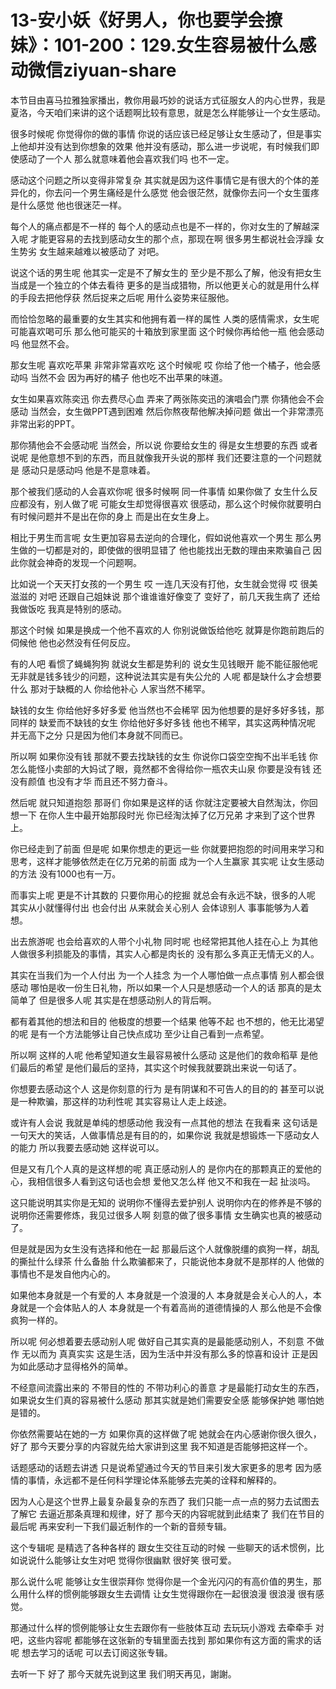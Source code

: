 # 13-安小妖《好男人，你也要学会撩妹》：101-200：129.女生容易被什么感动微信ziyuan-share

本节目由喜马拉雅独家播出，教你用最巧妙的说话方式征服女人的内心世界，我是夏洛，今天咱们来讲的这个话题啊比较有意思，就是怎么样能够让一个女生感动。

很多时候呢 你觉得你的做的事情 你说的话应该已经足够让女生感动了，但是事实上他却并没有达到你想象的效果 他并没有感动，那么进一步说呢，有时候我们即使感动了一个人 那么就意味着他会喜欢我们吗 也不一定。

感动这个问题之所以变得非常复杂 其实就是因为这件事情它是有很大的个体的差异化的，你去问一个男生痛经是什么感觉 他会很茫然，就像你去问一个女生蛋疼是什么感觉 他也很迷茫一样。

每个人的痛点都是不一样的 每个人的感动点也是不一样的，你对女生的了解越深入呢 才能更容易的去找到感动女生的那个点，那现在啊 很多男生都说社会浮躁 女生势劣 女生越来越难以被感动了 对吧。

说这个话的男生呢 他其实一定是不了解女生的 至少是不那么了解，他没有把女生当成是一个独立的个体去看待 更多的是当成猎物，所以他更关心的就是用什么样的手段去把他俘获 然后捉来之后呢 用什么姿势来征服他。

而恰恰忽略的最重要的女生其实和他拥有着一样的属性 人类的感情需求，女生呢 可能喜欢喝可乐 那么他可能买的十箱放到家里面 这个时候你再给他一瓶 他会感动吗 他显然不会。

那女生呢 喜欢吃苹果 非常非常喜欢吃 这个时候呢 哎 你给了他一个橘子，他会感动吗 当然不会 因为再好的橘子 他也吃不出苹果的味道。

女生如果喜欢陈奕迅 你去费尽心血 弄来了两张陈奕迅的演唱会门票 你猜他会不会感动 当然会，女生做PPT遇到困难 然后你熬夜帮他解决掉问题 做出一个非常漂亮 非常出彩的PPT。

那你猜他会不会感动呢 当然会，所以说 你要给女生的 得是女生想要的东西 或者说呢 是他意想不到的东西，而且就像我开头说的那样 我们还要注意的一个问题就是 感动只是感动吗 他是不是意味着。

那个被我们感动的人会喜欢你呢 很多时候啊 同一件事情 如果你做了 女生什么反应都没有，别人做了呢 可能女生却觉得很喜欢 很感动，那么这个时候你就要明白 有时候问题并不是出在你的身上 而是出在女生身上。

相比于男生而言呢 女生更加容易去逆向的合理化，假如说他喜欢一个男生 那么男生做的一切都是对的，即使做的很明显错了 他也能找出无数的理由来欺骗自己 因此你就会神奇的发现一个问题啊。

比如说一个天天打女孩的一个男生 哎 一连几天没有打他，女生就会觉得 哎 很美滋滋的 对吧 还跟自己姐妹说 那个谁谁谁好像变了 变好了，前几天我生病了 还给我做饭吃 我真是特别的感动。

那这个时候 如果是换成一个他不喜欢的人 你别说做饭给他吃 就算是你跑前跑后的伺候他 他也必然没有任何反应。

有的人吧 看惯了蝇蝇狗狗 就说女生都是势利的 说女生见钱眼开 能不能征服他呢 无非就是钱多钱少的问题，这种说法其实是有失公允的 人呢 都是缺什么才会想要什么 那对于缺概的人 你给他补心 人家当然不稀罕。

缺钱的女生 你给他好多好多爱 他当然也不会稀罕 因为他想要的是好多好多钱，那同样的 缺爱而不缺钱的女生 你给他好多好多钱 他也不稀罕，其实这两种情况呢 并无高下之分 只是因为他们本身就不同而已。

所以啊 如果你没有钱 那就不要去找缺钱的女生 你说你口袋空空掏不出半毛钱 你怎么能怪小卖部的大妈试了眼，竟然都不舍得给你一瓶农夫山泉 你要是没有钱 还没有颜值 也没有才华 而且还不努力奋斗。

然后呢 就只知道抱怨 那哥们 你如果是这样的话 你就注定要被大自然淘汰，你回想一下 在你人生中最开始那段时光 你已经淘汰掉了亿万兄弟 才来到了这个世界上。

你已经走到了前面 但是呢 如果你想走的更远一些 你就要把抱怨的时间用来学习和思考，这样才能够依然走在亿万兄弟的前面 成为一个人生赢家 其实呢 让女生感动的方法 没有1000也有一万。

而事实上呢 更是不计其数的 只要你用心的挖掘 就总会有永远不缺，很多的人呢 其实从小就懂得付出 也会付出 从来就会关心别人 会体谅别人 事事能够为人着想。

出去旅游呢 也会给喜欢的人带个小礼物 同时呢 也经常把其他人挂在心上 为其他人做很多利损能及的事情，其实人心都是肉长的 没有那么多真正无情无义的人。

其实在当我们为一个人付出 为一个人挂念 为一个人哪怕做一点点事情 别人都会很感动 哪怕是收一份生日礼物，所以如果一个人只是想感动一个人的话 那真的是太简单了 但是很多人呢 其实是在想感动别人的背后啊。

都有着其他的想法和目的 他极度的想要一个结果 他等不起 也不想的，他无比渴望的呢 是有一个方法能够让自己快点成功 至少让自己看到一点希望。

所以啊 这样的人呢 他希望知道女生最容易被什么感动 这是他们的救命稻草 是他们最后的希望 是他们最后的坚持，其实这个时候我就要跳出来说一句话了。

你想要去感动这个人 这是你刻意的行为 是有阴谋和不可告人的目的的 甚至可以说是一种欺骗，那这样的功利性呢 其实容易让人走上歧途。

或许有人会说 我就是单纯的想感动他 我没有一点其他的想法 在我看来 这句话是一句天大的笑话，人做事情总是有目的的，如果你说 我就是想锻炼一下感动女人的能力 所以我要去感动她 这样说可以。

但是又有几个人真的是这样想的呢 真正感动别人的 是你内在的那颗真正的爱他的心，我相信很多人看到这句话也会想 爱他又怎么样 他又不和我在一起 扯淡吗。

这只能说明其实你是无知的 说明你不懂得去爱护别人 说明你内在的修养是不够的 说明你还需要修炼，我见过很多人啊 刻意的做了很多事情 女生确实也真的被感动了。

但是就是因为女生没有选择和他在一起 那最后这个人就像脱缰的疯狗一样，胡乱的撕扯什么绿茶 什么备胎 什么欺骗都来了，只能说他本身就不是那样的人 他做的事情也不是发自他内心的。

如果他本身就是一个有爱的人 本身就是一个浪漫的人 本身就是会关心人的人，本身就是一个会体贴人的人 本身就是一个有着高尚的道德情操的人 那么他是不会像疯狗一样的。

所以呢 何必想着要去感动别人呢 做好自己其实真的是最能感动别人，不刻意 不做作 无以而为 真真实实 这是生活，因为生活中并没有那么多的惊喜和设计 正是因为如此感动才显得格外的简单。

不经意间流露出来的 不带目的性的 不带功利心的善意 才是最能打动女生的东西，如果说女生们真的容易被什么感动 那其实就是她们需要安全感 能够保护她 哪怕她是错的。

你依然需要站在她的一方 如果你真的这样做了呢 她就会在内心感谢你很久很久，好了 那今天要分享的内容就先给大家讲到这里 我不知道是否能够把这样一个。

话题感动的话题去讲透 只是说希望通过今天的节目来引发大家更多的思考 因为感情的事情，永远都不是任何科学理论体系能够去完美的诠释和解释的。

因为人心是这个世界上最复杂最复杂的东西了 我们只能一点一点的努力去试图去了解它 去逼近那条真理和规律，好了 那今天的内容呢就到此结束了 我们在节目的最后呢 再来安利一下我们最近制作的一个新的音频专辑。

这个专辑呢 是精选了各种各样的 跟女生交往互动的时候 一些聊天的话术惯例，比如说说什么能够让女生对吧 觉得你很幽默 很好笑 很可爱。

那么说什么呢 能够让女生很崇拜你 觉得你是一个金光闪闪的有高价值的男生，那么用什么样的惯例能够跟女生去调情 让女生觉得跟你在一起很浪漫 很浪漫 很有感觉。

那通过什么样的惯例能够让女生去跟你有一些肢体互动 去玩玩小游戏 去牵牵手 对吧，这些内容呢 都能够在这张新的专辑里面去找到 那如果你有这方面的需求的话呢 想去学习的话呢 可以去订阅这张专辑。

去听一下 好了 那今天就先说到这里 我们明天再见，謝謝。